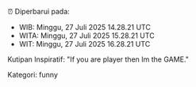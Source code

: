 ⏰ Diperbarui pada:
- WIB: Minggu, 27 Juli 2025 14.28.21 UTC
- WITA: Minggu, 27 Juli 2025 15.28.21 UTC
- WIT: Minggu, 27 Juli 2025 16.28.21 UTC

Kutipan Inspiratif:
"If you are player then Im the GAME."


Kategori: funny

